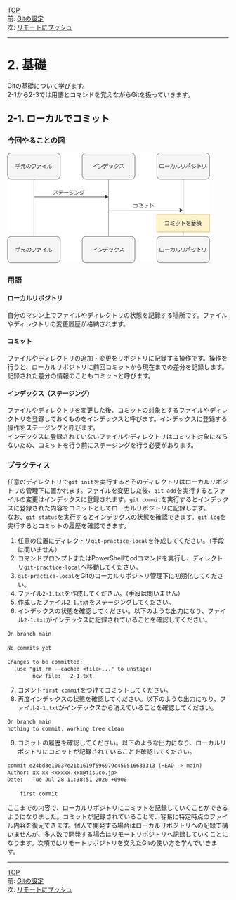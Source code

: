 [TOP](../README.md)   
前: [Gitの設定](../preparation/gitconfig.md)  
次: [リモートにプッシュ](./remote-push.md)  

---

# 2. 基礎
Gitの基礎について学びます。  
2-1から2-3では用語とコマンドを覚えながらGitを扱っていきます。  

## 2-1. ローカルでコミット

### 今回やることの図

![](../assets/local-commit.drawio.png)

### 用語
#### ローカルリポジトリ
自分のマシン上でファイルやディレクトリの状態を記録する場所です。ファイルやディレクトリの変更履歴が格納されます。

#### コミット
ファイルやディレクトリの追加・変更をリポジトリに記録する操作です。操作を行うと、ローカルリポジトリに前回コミットから現在までの差分を記録します。記録された差分の情報のこともコミットと呼びます。

#### インデックス（ステージング）
ファイルやディレクトリを変更した後、コミットの対象とするファイルやディレクトリを登録しておくものをインデックスと呼びます。インデックスに登録する操作をステージングと呼びます。  
インデックスに登録されていないファイルやディレクトリはコミット対象にならないため、コミットを行う前にステージングを行う必要があります。  


### プラクティス
任意のディレクトリで`git init`を実行するとそのディレクトリはローカルリポジトリの管理下に置かれます。ファイルを変更した後、`git add`を実行するとファイルの変更はインデックスに登録されます。`git commit`を実行するとインデックスに登録された内容をコミットとしてローカルリポジトリに記録します。  
なお、`git status`を実行するとインデックスの状態を確認できます。`git log`を実行するとコミットの履歴を確認できます。

1. 任意の位置にディレクトリ`git-practice-local`を作成してください。（手段は問いません）
2. コマンドプロンプトまたはPowerShellでcdコマンドを実行し、ディレクトリ`git-practice-local`へ移動してください。
3. `git-practice-local`をGitのローカルリポジトリ管理下に初期化してください。
4. ファイル`2-1.txt`を作成してください。（手段は問いません）
5. 作成したファイル`2-1.txt`をステージングしてください。
6. インデックスの状態を確認してください。以下のような出力になり、ファイル`2-1.txt`がインデックスに記録されていることを確認してください。
```
On branch main

No commits yet

Changes to be committed:
  (use "git rm --cached <file>..." to unstage)
        new file:   2-1.txt
```
7. コメント`first commit`をつけてコミットしてください。
8. 再度インデックスの状態を確認してください。以下のような出力になり、ファイル`2-1.txt`がインデックスから消えていることを確認してください。
```
On branch main
nothing to commit, working tree clean
```
9. コミットの履歴を確認してください。以下のような出力になり、ローカルリポジトリにコミットが記録されていることを確認してください。
```
commit e24bd3e10037e21b1619f596979c450516633313 (HEAD -> main)
Author: xx xx <xxxxx.xxx@tis.co.jp>
Date:   Tue Jul 28 11:38:51 2020 +0900

    first commit
```

ここまでの内容で、ローカルリポジトリにコミットを記録していくことができるようになりました。コミットが記録されていることで、容易に特定時点のファイル内容を復元できます。個人で開発する場合はローカルリポジトリへの記録で構いませんが、多人数で開発する場合はリモートリポジトリへ記録していくことになります。次項ではリモートリポジトリを交えたGitの使い方を学んでいきます。

--- 

[TOP](../README.md)   
前: [Gitの設定](../preparation/gitconfig.md)  
次: [リモートにプッシュ](./remote-push.md)  